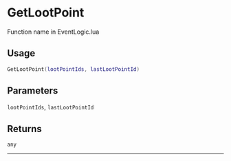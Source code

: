 # GetLootPoint
Function name in EventLogic.lua
## Usage
```lua
GetLootPoint(lootPointIds, lastLootPointId)
```
## Parameters
`lootPointIds`, `lastLootPointId`
## Returns
`any`

---